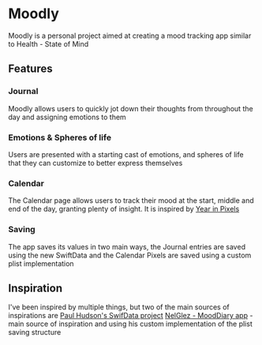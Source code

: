 # Moodly
 
Moodly is a personal project aimed at creating a mood tracking app similar to Health - State of Mind

## Features

### Journal
Moodly allows users to quickly jot down their thoughts from throughout the day and assigning emotions to them

### Emotions & Spheres of life
Users are presented with a starting cast of emotions, and spheres of life that they can customize to better express themselves 

### Calendar
The Calendar page allows users to track their mood at the start, middle and end of the day, granting plenty of insight. It is inspired by [Year in Pixels](https://year-in-pixels.com/?v=f5b15f58caba)

### Saving
The app saves its values in two main ways, the Journal entries are saved using the new SwiftData and the Calendar Pixels are saved using a custom plist implementation

## Inspiration

I've been inspired by multiple things, but two of the main sources of inspirations are 
[Paul Hudson's SwifData project](https://www.hackingwithswift.com/quick-start/swiftdata/swiftdata-tutorial-building-a-complete-project)
[NelGlez - MoodDiary app](https://github.com/nelglez/MoodDiarySwiftUI/tree/master) - main source of inspiration and using his custom implementation of the plist saving structure
